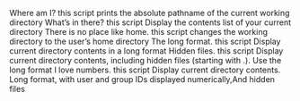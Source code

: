  Where am I? this script prints the absolute pathname of the current working directory
 What’s in there? this script Display the contents list of your current directory
 There is no place like home. this script changes the working directory to the user’s home directory
 The long format. this script Display current directory contents in a long format
 Hidden files. this script Display current directory contents, including hidden files (starting with .). Use the long format
 I love numbers. this script Display current directory contents. Long format, with user and group IDs displayed numerically,And hidden files
